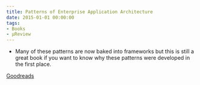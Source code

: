 ```yaml
---
title: Patterns of Enterprise Application Architecture
date: 2015-01-01 00:00:00
tags:
- Books
- μReview
---
```

- Many of these patterns are now baked into frameworks but this is still a great book if you want to know why these patterns were developed in the first place.

[Goodreads](https://www.goodreads.com/book/show/70156.Patterns_of_Enterprise_Application_Architecture?utm_medium=api&amp;utm_source=blog_book)